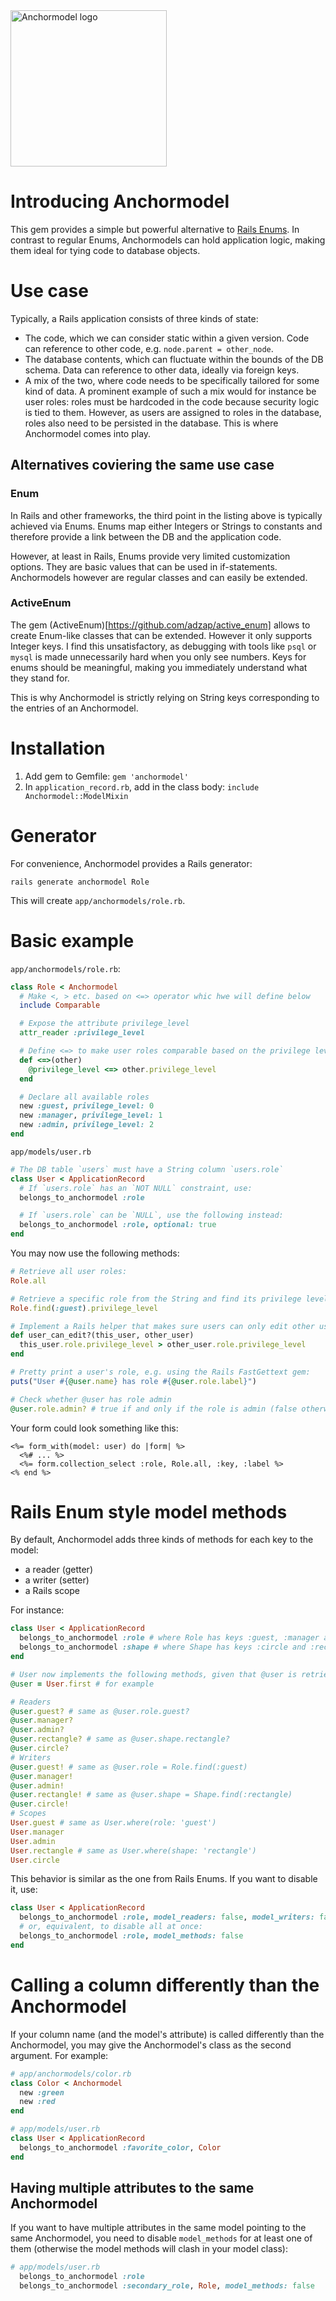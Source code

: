 <img src="logo.svg" height=250 alt="Anchormodel logo"/>

# Introducing Anchormodel

This gem provides a simple but powerful alternative to [Rails
Enums](https://api.rubyonrails.org/v7.0/classes/ActiveRecord/Enum.html). In
contrast to regular Enums, Anchormodels can hold application logic, making them
ideal for tying code to database objects.

# Use case

Typically, a Rails application consists of three kinds of state:

- The code, which we can consider static within a given version. Code can
  reference to other code, e.g. `node.parent = other_node`.
- The database contents, which can fluctuate within the bounds of the DB schema.
  Data can reference to other data, ideally via foreign keys.
- A mix of the two, where code needs to be specifically tailored for some kind
  of data. A prominent example of such a mix would for instance be user roles:
  roles must be hardcoded in the code because security logic is tied to them.
  However, as users are assigned to roles in the database, roles also need to be
  persisted in the database. This is where Anchormodel comes into play.

## Alternatives coviering the same use case

### Enum

In Rails and other frameworks, the third point in the listing above is typically
achieved via Enums. Enums map either Integers or Strings to constants and
therefore provide a link between the DB and the application code.

However, at least in Rails, Enums provide very limited customization options.
They are basic values that can be used in if-statements. Anchormodels however
are regular classes and can easily be extended.

### ActiveEnum

The gem (ActiveEnum)[https://github.com/adzap/active_enum] allows to create
Enum-like classes that can be extended. However it only supports Integer keys. I
find this unsatisfactory, as debugging with tools like `psql` or `mysql` is made
unnecessarily hard when you only see numbers. Keys for enums should be
meaningful, making you immediately understand what they stand for.

This is why Anchormodel is strictly relying on String keys corresponding to the
entries of an Anchormodel.


# Installation

1. Add gem to Gemfile: `gem 'anchormodel'`
2. In `application_record.rb`, add in the class body: `include Anchormodel::ModelMixin`

# Generator

For convenience, Anchormodel provides a Rails generator:

`rails generate anchormodel Role`

This will create `app/anchormodels/role.rb`.

# Basic example

`app/anchormodels/role.rb`:

```ruby
class Role < Anchormodel
  # Make <, > etc. based on <=> operator whic hwe will define below
  include Comparable

  # Expose the attribute privilege_level
  attr_reader :privilege_level

  # Define <=> to make user roles comparable based on the privilege level
  def <=>(other)
    @privilege_level <=> other.privilege_level
  end

  # Declare all available roles
  new :guest, privilege_level: 0
  new :manager, privilege_level: 1
  new :admin, privilege_level: 2
end
```

`app/models/user.rb`

```ruby
# The DB table `users` must have a String column `users.role`
class User < ApplicationRecord
  # If `users.role` has an `NOT NULL` constraint, use:
  belongs_to_anchormodel :role

  # If `users.role` can be `NULL`, use the following instead:
  belongs_to_anchormodel :role, optional: true
end
```

You may now use the following methods:

```ruby
# Retrieve all user roles:
Role.all

# Retrieve a specific role from the String and find its privilege level
Role.find(:guest).privilege_level

# Implement a Rails helper that makes sure users can only edit other users that have a lower privilege level than themselves
def user_can_edit?(this_user, other_user)
  this_user.role.privilege_level > other_user.role.privilege_level
end

# Pretty print a user's role, e.g. using the Rails FastGettext gem:
puts("User #{@user.name} has role #{@user.role.label}")

# Check whether @user has role admin
@user.role.admin? # true if and only if the role is admin (false otherwise)
```

Your form could look something like this:

```erb
<%= form_with(model: user) do |form| %>
  <%# ... %>
  <%= form.collection_select :role, Role.all, :key, :label %>
<% end %>
```

# Rails Enum style model methods

By default, Anchormodel adds three kinds of methods for each key to the model:

- a reader (getter)
- a writer (setter)
- a Rails scope

For instance:

```ruby
class User < ApplicationRecord
  belongs_to_anchormodel :role # where Role has keys :guest, :manager and :admin
  belongs_to_anchormodel :shape # where Shape has keys :circle and :rectangle
end

# User now implements the following methods, given that @user is retrieved as follows:
@user = User.first # for example

# Readers
@user.guest? # same as @user.role.guest?
@user.manager?
@user.admin?
@user.rectangle? # same as @user.shape.rectangle?
@user.circle?
# Writers
@user.guest! # same as @user.role = Role.find(:guest)
@user.manager!
@user.admin!
@user.rectangle! # same as @user.shape = Shape.find(:rectangle)
@user.circle!
# Scopes
User.guest # same as User.where(role: 'guest')
User.manager
User.admin
User.rectangle # same as User.where(shape: 'rectangle')
User.circle
```

This behavior is similar as the one from Rails Enums. If you want to disable it, use:

```ruby
class User < ApplicationRecord
  belongs_to_anchormodel :role, model_readers: false, model_writers: false, model_scopes: false
  # or, equivalent, to disable all at once:
  belongs_to_anchormodel :role, model_methods: false
end
```

# Calling a column differently than the Anchormodel

If your column name (and the model's attribute) is called differently than the Anchormodel, you may give the Anchormodel's class as the second argument. For example:

```ruby
# app/anchormodels/color.rb
class Color < Anchormodel
  new :green
  new :red
end

# app/models/user.rb
class User < ApplicationRecord
  belongs_to_anchormodel :favorite_color, Color
end
```

## Having multiple attributes to the same Anchormodel

If you want to have multiple attributes in the same model pointing to the same Anchormodel, you need to disable `model_methods` for at least one of them (otherwise the model methods will clash in your model class):

```ruby
# app/models/user.rb
  belongs_to_anchormodel :role
  belongs_to_anchormodel :secondary_role, Role, model_methods: false
```